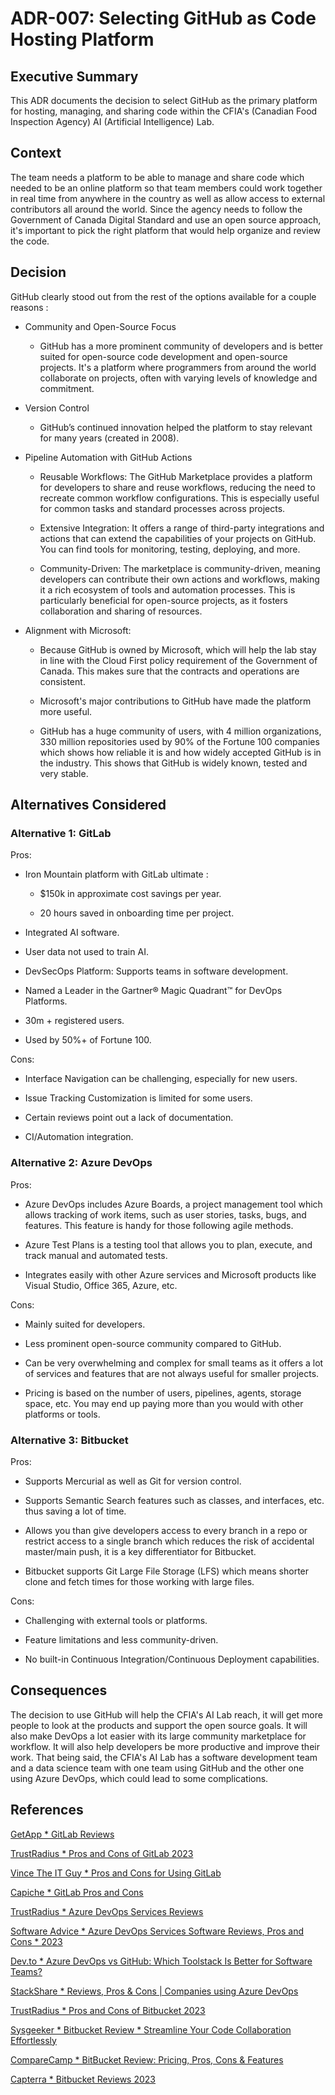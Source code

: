 # ADR-007: Selecting GitHub as Code Hosting Platform

## Executive Summary
This ADR documents the decision to select GitHub as the primary platform for hosting, managing, and sharing code within the CFIA's (Canadian Food Inspection Agency) AI (Artificial Intelligence) Lab.

## Context
The team needs a platform to be able to manage and share code which needed to be an online platform so that team members could work together in real time from anywhere in the country as well as allow access to external contributors all around the world. Since the agency needs to follow the Government of Canada Digital Standard and use an open source approach, it's important to pick the right platform that would help organize and review the code.

## Decision
GitHub clearly stood out from the rest of the options available for a couple reasons :

* Community and Open-Source Focus
    * GitHub has a more prominent community of developers and is better suited for open-source code development and open-source projects. It's a platform where programmers from around the world collaborate on projects, often with varying levels of knowledge and commitment.

* Version Control
    * GitHub’s continued innovation helped the platform to stay relevant for many years (created in 2008).

* Pipeline Automation with GitHub Actions
    * Reusable Workflows: The GitHub Marketplace provides a platform for developers to share and reuse workflows, reducing the need to recreate common workflow configurations. This is especially useful for common tasks and standard processes across projects.

    * Extensive Integration: It offers a range of third-party integrations and actions that can extend the capabilities of your projects on GitHub. You can find tools for monitoring, testing, deploying, and more.

    * Community-Driven: The marketplace is community-driven, meaning developers can contribute their own actions and workflows, making it a rich ecosystem of tools and automation processes. This is particularly beneficial for open-source projects, as it fosters collaboration and sharing of resources.

* Alignment with Microsoft:
    * Because GitHub is owned by Microsoft, which will help the lab stay in line with the Cloud First policy requirement of the Government of Canada. This makes sure that the contracts and operations are consistent.

    * Microsoft's major contributions to GitHub have made the platform more useful.

    * GitHub has a huge community of users, with 4 million organizations, 330 million repositories used by 90% of the Fortune 100 companies which shows how reliable it is and how widely accepted GitHub is in the industry. This shows that GitHub is widely known, tested and very stable.




## Alternatives Considered

### Alternative 1: GitLab
Pros:
* Iron Mountain platform with GitLab ultimate :
    * $150k in approximate cost savings per year.

    * 20 hours saved in onboarding time per project.

* Integrated AI software.

* User data not used to train AI.

* DevSecOps Platform: Supports teams in software development.

* Named a Leader in the Gartner® Magic Quadrant™ for DevOps Platforms.

* 30m + registered users.

* Used by 50%+ of Fortune 100.

Cons:
* Interface Navigation can be challenging, especially for new users.

* Issue Tracking Customization is limited for some users.

* Certain reviews point out a lack of documentation.

* CI/Automation integration.

### Alternative 2: Azure DevOps
Pros:
* Azure DevOps includes Azure Boards, a project management tool which allows tracking of work items, such as user stories, tasks, bugs, and features. This feature is handy for those following agile methods.

* Azure Test Plans is a testing tool that allows you to plan, execute, and track manual and automated tests.

* Integrates easily with other Azure services and Microsoft products like Visual Studio, Office 365, Azure, etc.

Cons:
* Mainly suited for developers.

* Less prominent open-source community compared to GitHub.

* Can be very overwhelming and complex for small teams as it offers a lot of services and features that are not always useful for smaller projects.

* Pricing is based on the number of users, pipelines, agents, storage space, etc. You may end up paying more than you would with other platforms or tools.

### Alternative 3: Bitbucket
Pros:
* Supports Mercurial as well as Git for version control.

* Supports Semantic Search features such as classes, and interfaces, etc. thus saving a lot of time.

* Allows you than give developers access to every branch in a repo or restrict access to a single branch which reduces the risk of accidental master/main push, it is a key differentiator for Bitbucket.

* Bitbucket supports Git Large File Storage (LFS) which means shorter clone and fetch times for those working with large files.

Cons:
* Challenging with external tools or platforms.

* Feature limitations and less community-driven.

* No built-in Continuous Integration/Continuous Deployment capabilities.

## Consequences

The decision to use GitHub will help the CFIA's AI Lab reach, it will get more people to look at the products and support the open source goals. It will also make DevOps a lot easier with its large community marketplace for workflow. It will also help developers be more productive and improve their work. That being said, the CFIA's AI Lab has a software development team and a data science team with one team using GitHub and the other one using Azure DevOps, which could lead to some complications.

## References
[GetApp * GitLab Reviews](https://www.getapp.com/it-management-software/a/gitlab/reviews/#:~:text=Pros.%20Its%20intuitive%20interface%20and%20robust%20feature%20set,challenging%20for%20new%20users%20to%20get%20started.%20IR)

[TrustRadius * Pros and Cons of GitLab 2023](https://www.trustradius.com/products/gitlab/reviews)

[Vince The IT Guy * Pros and Cons for Using GitLab](https://vincetheitguy.com/gitlab-pros-and-cons/)

[Capiche * GitLab Pros and Cons](https://capiche.com/q/gitlab-pros-and-cons)

[TrustRadius * Azure DevOps Services Reviews](https://www.trustradius.com/products/azure-devops-services/reviews?qs=pros-and-cons)

[Software Advice * Azure DevOps Services Software Reviews, Pros and Cons * 2023](https://www.softwareadvice.com/devops/azure-devops-profile/reviews/)

[Dev.to * Azure DevOps vs GitHub: Which Toolstack Is Better for Software Teams?](https://dev.to/devteams/azure-devops-vs-github-which-toolstack-is-better-for-software-teams)

[StackShare * Reviews, Pros & Cons | Companies using Azure DevOps](https://stackshare.io/azure-devops)

[TrustRadius * Pros and Cons of Bitbucket 2023](https://www.trustradius.com/products/bitbucket/reviews)

[Sysgeeker * Bitbucket Review * Streamline Your Code Collaboration Effortlessly](https://www.sysgeeker.com/bitbucket-review.html)

[CompareCamp * BitBucket Review: Pricing, Pros, Cons & Features](https://comparecamp.com/bitbucket-review-pricing-pros-cons-features/)

[Capterra * Bitbucket Reviews 2023](https://www.capterra.com/p/166497/Bitbucket/reviews/)